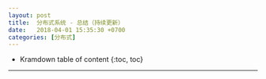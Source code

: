 ```yaml
---
layout: post
title:  分布式系统 - 总结（持续更新）
date:   2018-04-01 15:35:30 +0700
categories: [分布式]
---
```


* Kramdown table of content
{:toc, toc}

----------------

